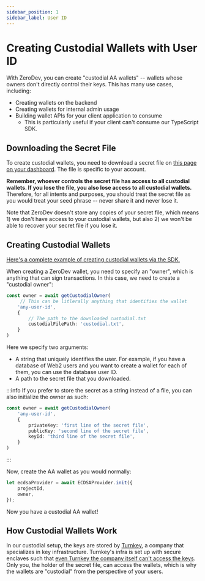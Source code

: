 ```yaml
---
sidebar_position: 1
sidebar_label: User ID
---
```


# Creating Custodial Wallets with User ID

With ZeroDev, you can create "custodial AA wallets" -- wallets whose owners don't directly control their keys.  This has many use cases, including:

- Creating wallets on the backend
- Creating wallets for internal admin usage
- Building wallet APIs for your client application to consume
  - This is particularly useful if your client can't consume our TypeScript SDK.

## Downloading the Secret File

To create custodial wallets, you need to download a secret file on [this page on your dashboard](https://dashboard.zerodev.app/custodial).  The file is specific to your account.

**Remember, whoever controls the secret file has access to all custodial wallets.  If you lose the file, you also lose access to all custodial wallets.**  Therefore, for all intents and purposes, you should treat the secret file as you would treat your seed phrase -- never share it and never lose it.

Note that ZeroDev doesn't store any copies of your secret file, which means 1) we don't have access to your custodial wallets, but also 2) we won't be able to recover your secret file if you lose it.

## Creating Custodial Wallets

[Here's a complete example of creating custodial wallets via the SDK.](https://github.com/zerodevapp/custodial-example)

When creating a ZeroDev wallet, you need to specify an "owner", which is anything that can sign transactions.  In this case, we need to create a "custodial owner":

```typescript
const owner = await getCustodialOwner(
     // This can be litlerally anything that identifies the wallet
    'any-user-id',
    {
        // The path to the downloaded custodial.txt
        custodialFilePath: 'custodial.txt',
    }
)
```

Here we specify two arguments:

- A string that uniquely identifies the user.  For example, if you have a database of Web2 users and you want to create a wallet for each of them, you can use the database user ID.
- A path to the secret file that you downloaded.

:::info
If you prefer to store the secret as a string instead of a file, you can also initialize the owner as such:

```typescript
const owner = await getCustodialOwner(
    'any-user-id',
    {
        privateKey: 'first line of the secret file',
        publicKey: 'second line of the secret file',
        keyId: 'third line of the secret file',
    }
)
```
:::

Now, create the AA wallet as you would normally:

```typescript
let ecdsaProvider = await ECDSAProvider.init({
    projectId,
    owner,
});
```

Now you have a custodial AA wallet!

## How Custodial Wallets Work

In our custodial setup, the keys are stored by [Turnkey](https://www.turnkey.io/), a company that specializes in key infrastructure.  Turnkey's infra is set up with secure enclaves such that [even Turnkey the company itself can't access the keys](https://docs.turnkey.com/security/non-custodial-key-mgmt).  Only you, the holder of the secret file, can access the wallets, which is why the wallets are "custodial" from the perspective of your users.